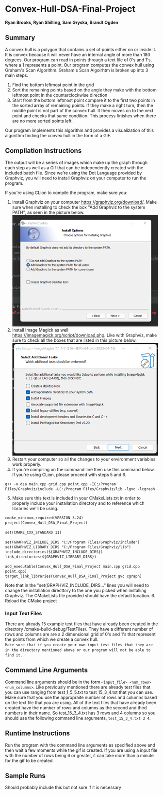 # Convex-Hull-DSA-Final-Project
**Ryan Brooks, Ryan Shilling, Sam Gryska, Brandt Ogden**

## Summary
A convex hull is a polygon that contains a set of points either on or inside it. It is convex because it will never have
an internal angle of more than 180 degrees. Our program can read in points through a text file of 0's and 1's, where a 1
represents a point. Our program computes the convex hull using Graham's Scan Algorithm.
Graham's Scan Algoirhtm is broken up into 3 main steps.

1. Find the bottom leftmost point in the grid
2. Sort the remaining points based on the angle they make with the bottom leftmost point in the counterclockwise direction
3. Start from the bottom leftmost point compare it to the first two points in the sorted array of remaining points. If they make a right turn,
then the middle point is not part of the convex hull. It then moves on to the next point and checks that same condition. This process finishes
when there are no more sorted points left.

Our program implements this algorithm and provides a visualization of this algorithm finding the convex hull in the form of a GIF.

## Compilation Instructions
The output will be a series of images which make up the graph through each step as well as a Gif that can be independently created with the included batch file. 
Since we're using the Dot Language provided by Graphviz, you will need to install Graphviz on your computer to run the program. 

If you're using CLion to compile the program, make sure you:
1. Install Graphviz on your computer https://graphviz.org/download/. Make sure when installing to check the box "Add Graphviz to the system PATH", as seen in the picture below.
   ![graphvizinstallpicture.jpg](graphvizinstallpicture.png)
2. Install Image Magick as well https://imagemagick.org/script/download.php. Like with Graphviz, make sure to check all the boxes that are listed in this picture below.   
   ![image_magick_install_picture.png](image_magick_install_picture.png)
4. Restart your computer so all the changes to your environment variables work properly.
5. If you're compiling on the command line then use this command below. If you're using CLion, please proceed with steps 5 and 6.
```
g++ -o dsa main.cpp grid.cpp point.cpp -IC:/Program Files/Graphviz/include -LC:/Program Files/Graphviz/lib -lgvc -lcgraph
```

5. Make sure this text is included in your CMakeLists.txt in order to properly include your installation directory and to reference which libraries we'll be using.

```
cmake_minimum_required(VERSION 3.24)
project(Convex_Hull_DSA_Final_Project)

set(CMAKE_CXX_STANDARD 11)

set(GRAPHVIZ_INCLUDE_DIRS "C:/Program Files/Graphviz/include")
set(GRAPHVIZ_LIBRARY_DIRS "C:/Program Files/Graphviz/lib")
include_directories(${GRAPHVIZ_INCLUDE_DIRS})
link_directories(${GRAPHVIZ_LIBRARY_DIRS})

add_executable(Convex_Hull_DSA_Final_Project main.cpp grid.cpp point.cpp)
target_link_libraries(Convex_Hull_DSA_Final_Project gvc cgraph)
```
Note that in the "set(GRAPHVIZ_INCLUDE_DIRS..." lines you will need to change the installation directtory to the one you picked when installing Graphviz. The CMakeLists file provided should have the default location.
6. Reload the CMake project

### Input Text Files
There are already 15 example test files that have already been created in the directory /cmake-build-debug/TestFiles/. They have a different
number of rows and columns are are a 2 dimensional grid of 0's and 1's that represent the points from which we create a convex hull.  
``Make sure that if you create your own input test files that they are in the directory mentioned above or our program will not be able to find it.``

## Command Line Arguments 
Command line arguments should be in the form ``<input_file> <num_rows> <num_columns>``. Like previously mentioned there are already test files that you can use ranging from test_1_5_5.txt to test_15_3_4.txt that you can use. Make sure that you use the appropraite number of rows and columns based on the text file that you are using.
All of the text files that have already been created have the number of rows and columns as the second and third numbers in their name. So test_15_3_4.txt has
3 rows and 4 columns so you should use the following command line arguments, ``test_15_3_4.txt 3 4``.

## Runtime Instructions
Run the program with the command line arguments as specified above and then wait a few moments while the gif is created. If you are using a input file with the 
number of rows being 6 or greater, it can take more than a minute for the gif to be created.

## Sample Runs
Should probably include this but not sure if it is necessary

